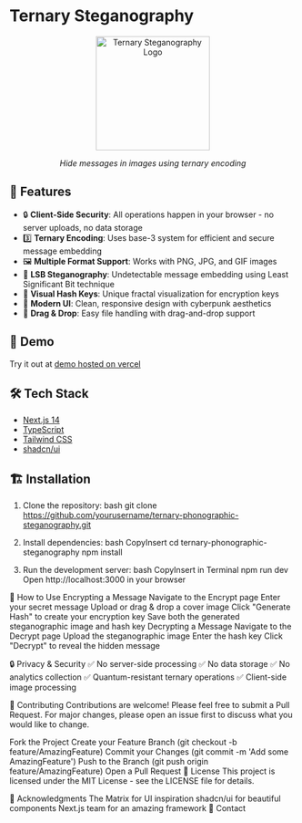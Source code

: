 # Ternary Steganography

<div align="center">
  <img src="public/logo.png" alt="Ternary Steganography Logo" width="200"/>
  <p><em>Hide messages in images using ternary encoding</em></p>
</div>

## 🌟 Features

- 🔒 **Client-Side Security**: All operations happen in your browser - no server uploads, no data storage
- 3️⃣ **Ternary Encoding**: Uses base-3 system for efficient and secure message embedding
- 🖼️ **Multiple Format Support**: Works with PNG, JPG, and GIF images
- 🎯 **LSB Steganography**: Undetectable message embedding using Least Significant Bit technique
- 🔑 **Visual Hash Keys**: Unique fractal visualization for encryption keys
- 🎨 **Modern UI**: Clean, responsive design with cyberpunk aesthetics
- 📱 **Drag & Drop**: Easy file handling with drag-and-drop support

## 🚀 Demo

Try it out at [demo hosted on vercel](https://ternarysteganography.vercel.app/)

## 🛠️ Tech Stack

- [Next.js 14](https://nextjs.org/)
- [TypeScript](https://www.typescriptlang.org/)
- [Tailwind CSS](https://tailwindcss.com/)
- [shadcn/ui](https://ui.shadcn.com/)

## 🏗️ Installation

1. Clone the repository:
    bash
    git clone https://github.com/yourusername/ternary-phonographic-steganography.git

3. Install dependencies:
    bash
    CopyInsert
    cd ternary-phonographic-steganography
    npm install
4. Run the development server:
    bash
    CopyInsert in Terminal
    npm run dev
    Open http://localhost:3000 in your browser

📖 How to Use
Encrypting a Message
Navigate to the Encrypt page
Enter your secret message
Upload or drag & drop a cover image
Click "Generate Hash" to create your encryption key
Save both the generated steganographic image and hash key
Decrypting a Message
Navigate to the Decrypt page
Upload the steganographic image
Enter the hash key
Click "Decrypt" to reveal the hidden message


🔒 Privacy & Security
✅ No server-side processing
✅ No data storage
✅ No analytics collection
✅ Quantum-resistant ternary operations
✅ Client-side image processing


🤝 Contributing
Contributions are welcome! Please feel free to submit a Pull Request. For major changes, please open an issue first to discuss what you would like to change.

Fork the Project
Create your Feature Branch (git checkout -b feature/AmazingFeature)
Commit your Changes (git commit -m 'Add some AmazingFeature')
Push to the Branch (git push origin feature/AmazingFeature)
Open a Pull Request
📝 License
This project is licensed under the MIT License - see the LICENSE file for details.

🙏 Acknowledgments
The Matrix for UI inspiration
shadcn/ui for beautiful components
Next.js team for an amazing framework
📧 Contact
